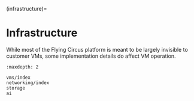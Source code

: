 (infrastructure)=

# Infrastructure

While most of the Flying Circus platform is meant to be largely invisible to
customer VMs, some implementation details do affect VM operation.

```{toctree}
:maxdepth: 2

vms/index
networking/index
storage
ai
```
